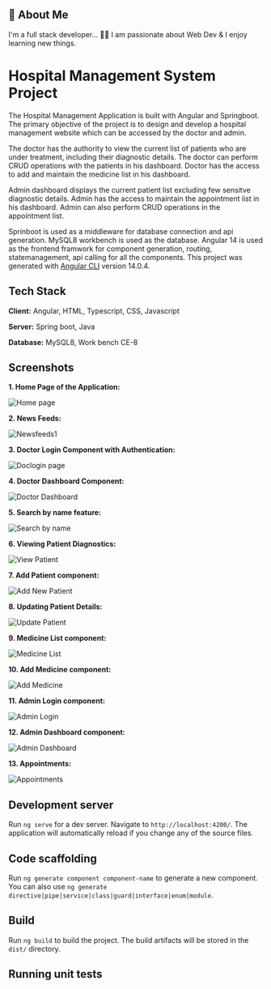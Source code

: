 ## 🚀 About Me
I'm a full stack developer...
👨‍💻 I am passionate about Web Dev & I enjoy learning new things.

# Hospital Management System Project

The Hospital Management Application is built with Angular and Springboot. The primary objective of the project is to design and develop a hospital management website which can be accessed by the doctor and admin. 

The doctor has the authority to view the current list of patients who are under treatment, including their diagnostic details. The doctor can perform CRUD operations with the patients in his dashboard. Doctor has the access to add and maintain the medicine list in his dashboard.

Admin dashboard displays the current patient list excluding few sensitve diagnostic details. Admin has the access to maintain the appointment list in his dashboard. Admin can also perform CRUD operations in the appointment list. 

Sprinboot is used as a middleware for database connection and api generation. MySQL8 workbench is used as the database. Angular 14 is used as the frontend framwork for component generation, routing, statemanagement, api calling for all the components. This project was generated with [Angular CLI](https://github.com/angular/angular-cli) version 14.0.4.

## Tech Stack

**Client:** Angular, HTML, Typescript, CSS, Javascript

**Server:** Spring boot, Java

**Database:** MySQL8, Work bench CE-8

## Screenshots
**1. Home Page of the Application:**

![Home page](https://user-images.githubusercontent.com/27400082/185591948-646bd11f-3bd0-4a44-ad5b-e0ae3add82d6.JPG)

**2. News Feeds:**

![Newsfeeds1](https://user-images.githubusercontent.com/27400082/185595973-3b879ac5-8b0c-47f9-88a7-e616b1cc4824.JPG)

**3. Doctor Login Component with Authentication:**

![Doclogin page](https://user-images.githubusercontent.com/27400082/185596164-54e22664-a9ed-47d0-a466-c7f14147324d.JPG)

**4. Doctor Dashboard Component:**

![Doctor Dashboard](https://user-images.githubusercontent.com/27400082/185596304-2fdf38c7-b56f-490d-a17d-07d48d5aeed8.JPG)

**5. Search by name feature:**

![Search by name](https://user-images.githubusercontent.com/27400082/185596480-5f990e65-bbbd-44db-988c-7445a7c6da1d.JPG)

**6. Viewing Patient Diagnostics:**

![View Patient](https://user-images.githubusercontent.com/27400082/185596650-a0456bad-82b5-423b-b2cb-a70009d28fbd.JPG)

**7. Add Patient component:**

![Add New Patient](https://user-images.githubusercontent.com/27400082/185597082-01dc90fa-079b-491b-a602-72a2c8ddc6d3.JPG)

**8. Updating Patient Details:**

![Update Patient](https://user-images.githubusercontent.com/27400082/185596743-f11c59f7-e1aa-4f99-b517-2963b53977c8.JPG)

**9. Medicine List component:**

![Medicine List](https://user-images.githubusercontent.com/27400082/185596877-dcee6f7a-5fe7-4dc5-bf5e-5e1eba7ad96b.JPG)

**10. Add Medicine component:**

![Add Medicine](https://user-images.githubusercontent.com/27400082/185597201-396c31b8-20f8-4caf-9ea9-4ba43e143daa.JPG)

**11. Admin Login component:**

![Admin Login](https://user-images.githubusercontent.com/27400082/185597341-bed9ca37-0a27-4709-9e97-06f217b65b24.JPG)

**12. Admin Dashboard component:**

![Admin Dashboard](https://user-images.githubusercontent.com/27400082/185597407-8a982dba-0724-42d7-8837-118ad7a2c704.JPG)

**13. Appointments:**

![Appointments](https://user-images.githubusercontent.com/27400082/185597534-5e430d89-4cb5-47a3-b523-058a5aebdeca.JPG)


## Development server

Run `ng serve` for a dev server. Navigate to `http://localhost:4200/`. The application will automatically reload if you change any of the source files.

## Code scaffolding

Run `ng generate component component-name` to generate a new component. You can also use `ng generate directive|pipe|service|class|guard|interface|enum|module`.

## Build

Run `ng build` to build the project. The build artifacts will be stored in the `dist/` directory.

## Running unit tests

 
